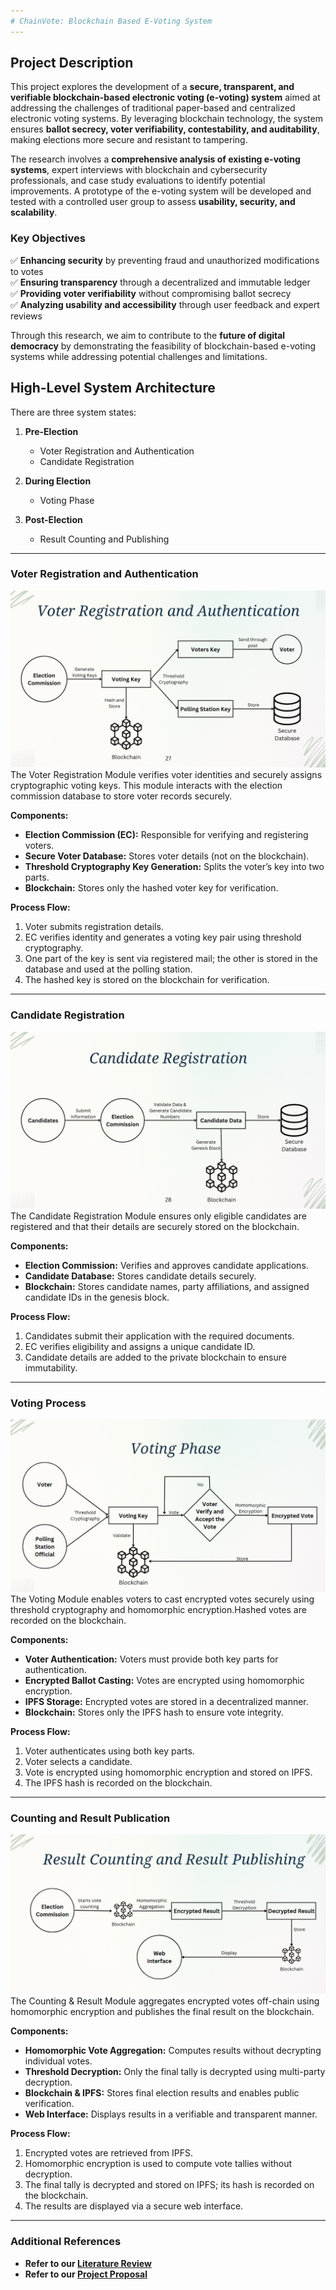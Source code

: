 ```yaml
---
# ChainVote: Blockchain Based E-Voting System
---
```


## Project Description

This project explores the development of a **secure, transparent, and verifiable blockchain-based electronic voting (e-voting) system** aimed at addressing the challenges of traditional paper-based and centralized electronic voting systems. By leveraging blockchain technology, the system ensures **ballot secrecy, voter verifiability, contestability, and auditability**, making elections more secure and resistant to tampering.

The research involves a **comprehensive analysis of existing e-voting systems**, expert interviews with blockchain and cybersecurity professionals, and case study evaluations to identify potential improvements. A prototype of the e-voting system will be developed and tested with a controlled user group to assess **usability, security, and scalability**.

### Key Objectives

✅ **Enhancing security** by preventing fraud and unauthorized modifications to votes  
✅ **Ensuring transparency** through a decentralized and immutable ledger  
✅ **Providing voter verifiability** without compromising ballot secrecy  
✅ **Analyzing usability and accessibility** through user feedback and expert reviews

Through this research, we aim to contribute to the **future of digital democracy** by demonstrating the feasibility of blockchain-based e-voting systems while addressing potential challenges and limitations.

## High-Level System Architecture

There are three system states:

1. **Pre-Election**

   - Voter Registration and Authentication
   - Candidate Registration

2. **During Election**

   - Voting Phase

3. **Post-Election**

   - Result Counting and Publishing

---

### Voter Registration and Authentication

![Diagram showing the high-level process of voter registration, including identity verification and cryptographic key assignment.](assets/images/voter-registration-high-level.jpg)
The Voter Registration Module verifies voter identities and securely assigns cryptographic voting keys. This module interacts with the election commission database to store voter records securely.

**Components:**

- **Election Commission (EC):** Responsible for verifying and registering voters.
- **Secure Voter Database:** Stores voter details (not on the blockchain).
- **Threshold Cryptography Key Generation:** Splits the voter’s key into two parts.
- **Blockchain:** Stores only the hashed voter key for verification.

**Process Flow:**

1. Voter submits registration details.
2. EC verifies identity and generates a voting key pair using threshold cryptography.
3. One part of the key is sent via registered mail; the other is stored in the database and used at the polling station.
4. The hashed key is stored on the blockchain for verification.

---

### Candidate Registration

![candidate-registration-highlevel-overview](assets/images/candidate-registration-high-level.jpg)
The Candidate Registration Module ensures only eligible candidates are registered and that their details are securely stored on the blockchain.

**Components:**

- **Election Commission:** Verifies and approves candidate applications.
- **Candidate Database:** Stores candidate details securely.
- **Blockchain:** Stores candidate names, party affiliations, and assigned candidate IDs in the genesis block.

**Process Flow:**

1. Candidates submit their application with the required documents.
2. EC verifies eligibility and assigns a unique candidate ID.
3. Candidate details are added to the private blockchain to ensure immutability.

---

### Voting Process

![votin-process-high-level-overview](assets/images/voting-phase-II.PNG)
The Voting Module enables voters to cast encrypted votes securely using threshold cryptography and homomorphic encryption.Hashed votes are recorded on the blockchain.

**Components:**

- **Voter Authentication:** Voters must provide both key parts for authentication.
- **Encrypted Ballot Casting:** Votes are encrypted using homomorphic encryption.
- **IPFS Storage:** Encrypted votes are stored in a decentralized manner.
- **Blockchain:** Stores only the IPFS hash to ensure vote integrity.

**Process Flow:**

1. Voter authenticates using both key parts.
2. Voter selects a candidate.
3. Vote is encrypted using homomorphic encryption and stored on IPFS.
4. The IPFS hash is recorded on the blockchain.

---

### Counting and Result Publication

![Diagram showing the counting and result publication process, including homomorphic vote aggregation, threshold decryption, and blockchain result storage.](assets/images/counting-phase-II.PNG)
The Counting & Result Module aggregates encrypted votes off-chain using homomorphic encryption and publishes the final result on the blockchain.

**Components:**

- **Homomorphic Vote Aggregation:** Computes results without decrypting individual votes.
- **Threshold Decryption:** Only the final tally is decrypted using multi-party decryption.
- **Blockchain & IPFS:** Stores final election results and enables public verification.
- **Web Interface:** Displays results in a verifiable and transparent manner.

**Process Flow:**

1. Encrypted votes are retrieved from IPFS.
2. Homomorphic encryption is used to compute vote tallies without decryption.
3. The final tally is decrypted and stored on IPFS; its hash is recorded on the blockchain.
4. The results are displayed via a secure web interface.

---

### Additional References

- **Refer to our [Literature Review](assets/LiteratureReviewPaper.pdf)**
- **Refer to our [Project Proposal](assets/ResearchProposal.pdf)**
